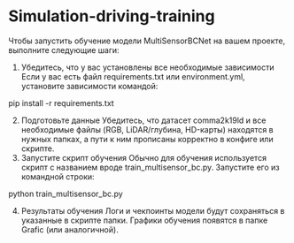 ﻿# Simulation-driving-training
Чтобы запустить обучение модели MultiSensorBCNet на вашем проекте, выполните следующие шаги:
1. Убедитесь, что у вас установлены все необходимые зависимости
Если у вас есть файл requirements.txt или environment.yml, установите зависимости командой:

pip install -r requirements.txt

2. Подготовьте данные
Убедитесь, что датасет comma2k19ld и все необходимые файлы (RGB, LiDAR/глубина, HD-карты) находятся в нужных папках, а пути к ним прописаны корректно в конфиге или скрипте.
3. Запустите скрипт обучения
Обычно для обучения используется скрипт с названием вроде train_multisensor_bc.py. Запустите его из командной строки:

python train_multisensor_bc.py

4. Результаты обучения
Логи и чекпоинты модели будут сохраняться в указанные в скрипте папки.
Графики обучения появятся в папке Grafic (или аналогичной).
